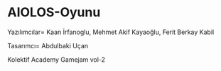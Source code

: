 # AIOLOS-Oyunu
Yazılımcılar= Kaan İrfanoglu, Mehmet Akif Kayaoğlu, Ferit Berkay Kabil

Tasarımcı= Abdulbaki Uçan

Kolektif Academy Gamejam vol-2
